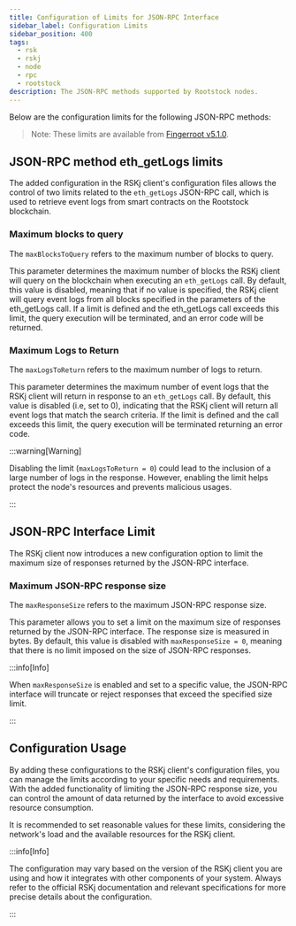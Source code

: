 ```yaml
---
title: Configuration of Limits for JSON-RPC Interface
sidebar_label: Configuration Limits
sidebar_position: 400
tags:
  - rsk
  - rskj
  - node
  - rpc
  - rootstock
description: The JSON-RPC methods supported by Rootstock nodes.
---
```


Below are the configuration limits for the following JSON-RPC methods:

> Note: These limits are available from [Fingerroot v5.1.0](https://github.com/rsksmart/rskj/releases/).

## JSON-RPC method eth_getLogs limits

The added configuration in the RSKj client's configuration files allows the control of two limits related to the `eth_getLogs` JSON-RPC call, which is used to retrieve event logs from smart contracts on the Rootstock blockchain.

### Maximum blocks to query

The `maxBlocksToQuery` refers to the maximum number of blocks to query.

This parameter determines the maximum number of blocks the RSKj client will query on the blockchain when executing an `eth_getLogs` call. By default, this value is disabled, meaning that if no value is specified,  the RSKj client will query event logs from all blocks specified in the parameters of the eth_getLogs call. If a limit is defined and the eth_getLogs call exceeds this limit, the query execution will be terminated, and an error code will be returned.

### Maximum Logs to Return

The `maxLogsToReturn` refers to the maximum number of logs to return.

This parameter determines the maximum number of event logs that the RSKj client will return in response to an `eth_getLogs` call. By default, this value is disabled (i.e, set to 0), indicating that the RSKj client will return all event logs that match the search criteria. If the limit is defined and the call exceeds this limit, the query execution will be terminated returning an error code.

:::warning\[Warning]

Disabling the limit (`maxLogsToReturn = 0`) could lead to the inclusion of a large number of logs in the response. However, enabling the limit helps protect the node's resources and prevents malicious usages.

:::

## JSON-RPC Interface Limit

The RSKj client now introduces a new configuration option to limit the maximum size of responses returned by the JSON-RPC interface.

### Maximum JSON-RPC response size

The `maxResponseSize` refers to the maximum JSON-RPC response size.

This parameter allows you to set a limit on the maximum size of responses returned by the JSON-RPC interface. The response size is measured in bytes. By default, this value is disabled with `maxResponseSize = 0`, meaning that there is no limit imposed on the size of JSON-RPC responses.

:::info\[Info]

When `maxResponseSize` is enabled and set to a specific value, the JSON-RPC interface will truncate or reject responses that exceed the specified size limit.

:::

## Configuration Usage

By adding these configurations to the RSKj client's configuration files, you can manage the limits according to your specific needs and requirements. With the added functionality of limiting the JSON-RPC response size, you can control the amount of data returned by the interface to avoid excessive resource consumption.

It is recommended to set reasonable values for these limits, considering the network's load and the available resources for the RSKj client.

:::info\[Info]

The configuration may vary based on the version of the RSKj client you are using and how it integrates with other components of your system. Always refer to the official RSKj documentation and relevant specifications for more precise details about the configuration.

:::